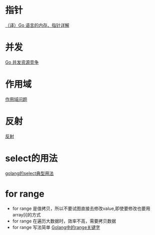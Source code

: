 # 指针
[（译）Go 语言的内存、指针详解](https://studygolang.com/articles/10815)
# 并发
[Go 并发资源竞争](https://studygolang.com/articles/10773)
# 作用域
[作用域问题](https://studygolang.com/articles/13158)
# 反射  
[反射](https://studygolang.com/articles/13178)
# select的用法
[golang的select典型用法](https://yanyiwu.com/work/2014/11/08/golang-select-typical-usage.html)
# for range  
* for range 是值拷贝，所以不要试图直接去修改value,即使要修改也要用array[i]的方式  
* for range 在遍历大数据时，效率不高，需要拷贝数据  
* for range 写法简单
[Golang中的range关键字](https://my.oschina.net/u/2612999/blog/908114)
